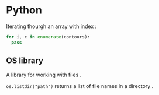 # Python

Iterating thourgh an array with index : 
```python
for i, c in enumerate(contours):
  pass
```

## OS library
A library for working with files . 

`os.listdir("path")` returns a list of file names in a directory . 
